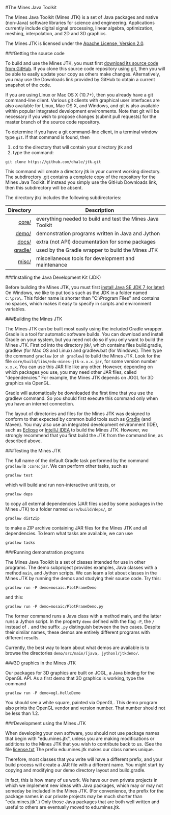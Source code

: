 #The Mines Java Toolkit

The Mines Java Toolkit (Mines JTK) is a set of Java packages and native (non-Java) software libraries for science and engineering. Applications currently include digital signal processing, linear algebra, optimization, meshing, interpolation, and 2D and 3D graphics.

The Mines JTK is licensed under the [Apache License, Version 2.0](http://www.apache.org/licenses/LICENSE-2.0).


###Getting the source code

To build and use the Mines JTK, you must first [download its source code from GitHub](https://github.com/dhale/jtk). If you clone this source code repository using git, then you will be able to easily update your copy as others make changes. Alternatively, you may use the Downloads link provided by GitHub to obtain a current snapshot of the code.

If you are using Linux or Mac OS X (10.7+), then you already have a git command-line client. Various git clients with graphical user interfaces are also available for Linux, Mac OS X, and Windows, and git is also available within popular integrated development environments. Note that git will be necessary if you wish to propose changes (submit pull requests) for the master branch of the source code repository. 

To determine if you have a git command-line client, in a terminal window type ```git```. If that command is found, then 

1. cd to the directory that will contain your directory jtk and
2. type the command:

```
git clone https://github.com/dhale/jtk.git
```

This command will create a directory jtk in your current working directory. The subdirectory .git contains a complete copy of the repository for the Mines Java Toolkit. If instead you simply use the GitHub Downloads link, then this subdirectory will be absent.

The directory jtk/ includes the following subdirectories:

| Directory          | Description                                                |
|-------------------:|------------------------------------------------------------|
| [core/](core/)     | everything needed to build and test the Mines Java Toolkit |
| [demo/](demo/)     | demonstration programs written in Java and Jython          |
| [docs/](docs/)     | extra (not API) documentation for some packages            |
| [gradle/](gradle/) | used by the Gradle wrapper to build the Mines JTK          |
| [misc/](misc/)     | miscellaneous tools for development and maintenance        |


###Installing the Java Development Kit (JDK)

Before building the Mines JTK, you must first [install Java SE JDK 7 (or later)](http://www.oracle.com/technetwork/java/javase/downloads) On Windows, we like to put tools such as the JDK in a folder named ```C:\pro\```. This folder name is shorter than "C:\Program Files" and contains no spaces, which makes it easy to specify in scripts and environment variables.

###Building the Mines JTK

The Mines JTK can be built most easily using the included Gradle wrapper. Gradle is a tool for automatic software builds. You can download and install Gradle on your system, but you need not do so if you only want to build the Mines JTK. First cd into the directory jtk/, which contains files build.gradle, gradlew (for Mac OS and Linux) and gradlew.bat (for Windows). Then type the command ```gradlew``` (or ```sh gradlew```) to build the Mines JTK. Look for the file ```core/build/libs/edu-mines-jtk-x.x.x.jar```, for some version number ```x.x.x```. You can use this JAR file like any other. However, depending on which packages you use, you may need other JAR files, called "dependencies." For example, the Mines JTK depends on JOGL for 3D graphics via OpenGL.

Gradle will automatically be downloaded the first time that you use the gradlew command. So you should first execute this command only when you have an internet connection.

The layout of directories and files for the Mines JTK was designed to conform to that expected by common build tools such as [Gradle](http://gradle.org/gradle-download/) (and Maven). You may also use an integrated development environment (IDE), such as [Eclipse](https://www.eclipse.org/downloads/) or [IntelliJ IDEA](https://www.jetbrains.com/idea/) to build the Mines JTK. However, we strongly recommend that you first build the JTK from the command line, as described above.

###Testing the Mines JTK

The full name of the default Gradle task performed by the command ```gradlew``` is ```:core:jar```. We can perform other tasks, such as

```gradlew test```

which will build and run non-interactive unit tests, or

```gradlew deps```

to copy all external dependencies (JAR files used by some packages in the Mines JTK) to a folder named ```core/build/deps/```, or

```gradlew distZip```

to make a ZIP archive containing JAR files for the Mines JTK and all dependencies. To learn what tasks are available, we can use

```gradlew tasks```

###Running demonstration programs

The Mines Java Toolkit is a set of classes intended for use in other programs. The demo subproject provides examples, Java classes with a method ```main```, and Jython scripts. We can learn a lot about classes in the Mines JTK by running the demos and studying their source code. Try this:

```gradlew run -P demo=mosaic.PlotFrameDemo```

and this:

```gradlew run -P demo=mosaic/PlotFrameDemo.py```

The former command runs a Java class with a method main, and the latter runs a Jython script. In the property ```demo``` defined with the flag ```-P```, the ```/``` instead of ```.``` and the suffix ```.py``` distinguish between the two cases. Despite their similar names, these demos are entirely different programs with different results.

Currently, the best way to learn about what demos are available is to browse the directories ```demo/src/main/[java, jython]/jtkdemo/```.

###3D graphics in the Mines JTK

Our packages for 3D graphics are built on JOGL, a Java binding for the OpenGL API. As a first demo that 3D graphics is working, type the command

```gradlew run -P demo=ogl.HelloDemo```

You should see a white square, painted via OpenGL. This demo program also prints the OpenGL vendor and version number. That number should not be less than 1.2.

###Development using the Mines JTK

When developing your own software, you should not use package names that begin with "edu.mines.jtk", unless you are making modifications or additions to the Mines JTK that you wish to contribute back to us. (See the file [license.txt](license.txt].) The prefix edu.mines.jtk makes our class names unique.

Therefore, most classes that you write will have a different prefix, and your build process will create a JAR file with a different name. You might start by copying and modifying our demo directory layout and build.gradle.

In fact, this is how many of us work. We have our own private projects in which we implement new ideas with Java packages, which may or may not someday be included in the Mines JTK. (For convenience, the prefix for the package names in our private projects may be much shorter than "edu.mines.jtk".) Only those Java packages that are both well written and useful to others are eventually moved to edu.mines.jtk.
